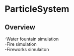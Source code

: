 # ParticleSystem

## Overview<br>
-Water fountain simulation<br>
-Fire simulation<br>
-Fireworks simulaiton<br>
